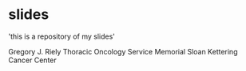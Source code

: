 # slides

'this is a repository of my slides'

Gregory J. Riely
Thoracic Oncology Service
Memorial Sloan Kettering Cancer Center
